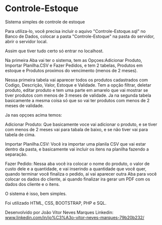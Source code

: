 # Controle-Estoque
Sistema simples de controle de estoque

Para utiliza-lo, você precisa incluir o aquivo "Controle-Estoque.sql" no Banco de Dados,
colocar a pasta "Controle-Estoque" na pasta do servidor, abrir o servidor local.

Assim que tiver tudo certo só entrar no localhost.

Na primeira Aba vai ter o sistema, tem as Opçoes:Adicionar Produto, Importar Planilha.CSV
e Fazer Pedidos, e tem 2 tabelas, Produtos em estoque e Produtos proximos do vencimento
(menos de 2 meses).

Nessa primeira tabela vai aparecer todos os produtos cadastrados com Codigo, Descrição,
Valor, Estoque e Validade. Tem a opção filtrar, deletar produto, editar produto e tem
uma parte em amarelo que vai mostrar se tiver produtos com menos de 3 meses de validade.
Ja na segunda tabela basicamente a mesma coisa só que so vai ter produtos com menos de 2
meses de validade.

Ja nas opçoes acima temos:

Adicionar Produto: Que basicamente voce vai adicionar o produto, e se tiver com menos
de 2 meses vai para tabala de baixo, e se não tiver vai para tabela de cima.

Importar Planilha.CSV: Você ira importar uma planila CSV que vai estar dentro da pasta,
e basicamente vai incluir os itens na planilha fazendo a separação.

Fazer Pedido: Nessa aba você ira colocar o nome do produto, o valor de custo dele e a
quantidade, e vai inserindo a quantidade que você quer, quando terminar você finaliza
o pedido, ai vai aparecer outra Aba para você colocar os dados do cliente, ai quando
finalizar ira gerar um PDF com os dados dos cliente e o itens.

O sistema é isso, bem simples.

Foi utilizado HTML, CSS, BOOTSTRAP, PHP e SQL.

Desenvolvido por João Vitor Neves Marques
Linkedin: www.linkedin.com/in/jo%C3%A3o-vitor-neves-marques-79b20b232/


